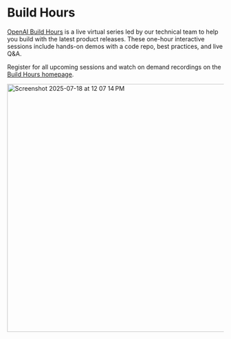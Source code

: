 # Build Hours

[OpenAI Build Hours](https://webinar.openai.com/buildhours) is a live virtual series led by our technical team to help you build with the latest product releases. These one-hour interactive sessions include hands-on demos with a code repo, best practices, and live Q&A. 

Register for all upcoming sessions and watch on demand recordings on the [Build Hours homepage](https://webinar.openai.com/buildhours). 

<img width="1156" height="577" alt="Screenshot 2025-07-18 at 12 07 14 PM" src="https://github.com/user-attachments/assets/3d58f9ba-c44c-402a-8fd2-b7759270c0c6" />

